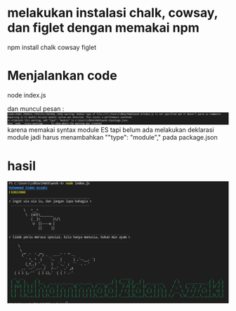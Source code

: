 # melakukan instalasi chalk, cowsay, dan figlet dengan memakai npm

npm install chalk cowsay figlet

# Menjalankan code 

node index.js

dan muncul pesan :
![alt text](image.png)
karena memakai syntax module ES tapi belum ada melakukan deklarasi module jadi harus menambahkan ""type": "module"," pada package.json

# hasil 

![alt text](image-1.png)
